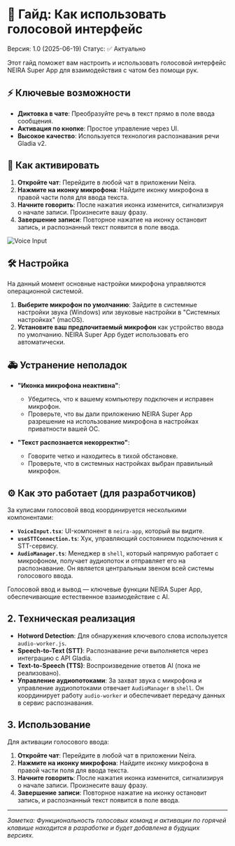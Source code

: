 # 📖 Гайд: Как использовать голосовой интерфейс

Версия: 1.0 (2025-06-19)
Статус: ✅ Актуально

Этот гайд поможет вам настроить и использовать голосовой интерфейс NEIRA Super App для взаимодействия с чатом без помощи рук.

## ⚡️ Ключевые возможности

- **Диктовка в чате**: Преобразуйте речь в текст прямо в поле ввода сообщения.
- **Активация по кнопке**: Простое управление через UI.
- **Высокое качество**: Используется технология распознавания речи Gladia v2.

## 🚀 Как активировать

1. **Откройте чат**: Перейдите в любой чат в приложении Neira.
2. **Нажмите на иконку микрофона**: Найдите иконку микрофона в правой части поля для ввода текста.
3. **Начните говорить**: После нажатия иконка изменится, сигнализируя о начале записи. Произнесите вашу фразу.
4. **Завершение записи**: Повторное нажатие на иконку остановит запись, и распознанный текст появится в поле ввода.

![Voice Input](https://i.imgur.com/example.png) <!-- Заменить на актуальный скриншот -->

## 🛠️ Настройка

На данный момент основные настройки микрофона управляются операционной системой.

1. **Выберите микрофон по умолчанию**: Зайдите в системные настройки звука (Windows) или звуковые настройки в "Системных настройках" (macOS).
2. **Установите ваш предпочитаемый микрофон** как устройство ввода по умолчанию. NEIRA Super App будет использовать его автоматически.

## 🚑 Устранение неполадок

- **"Иконка микрофона неактивна"**:

  - Убедитесь, что к вашему компьютеру подключен и исправен микрофон.
  - Проверьте, что вы дали приложению NEIRA Super App разрешение на использование микрофона в настройках приватности вашей ОС.

- **"Текст распознается некорректно"**:
  - Говорите четко и находитесь в тихой обстановке.
  - Проверьте, что в системных настройках выбран правильный микрофон.

## ⚙️ Как это работает (для разработчиков)

За кулисами голосовой ввод координируется несколькими компонентами:

- **`VoiceInput.tsx`**: UI-компонент в `neira-app`, который вы видите.
- **`useSTTConnection.ts`**: Хук, управляющий состоянием подключения к STT-сервису.
- **`AudioManager.ts`**: Менеджер в `shell`, который напрямую работает с микрофоном, получает аудиопоток и отправляет его на распознавание. Он является центральным звеном всей системы голосового ввода.

Голосовой ввод и вывод — ключевые функции NEIRA Super App, обеспечивающие естественное взаимодействие с AI.

## 2. Техническая реализация

- **Hotword Detection**: Для обнаружения ключевого слова используется `audio-worker.js`.
- **Speech-to-Text (STT)**: Распознавание речи выполняется через интеграцию с API Gladia.
- **Text-to-Speech (TTS)**: Воспроизведение ответов AI (пока не реализовано).
- **Управление аудиопотоками**: За захват звука с микрофона и управление аудиопотоками отвечает `AudioManager` в `shell`. Он координирует работу `audio-worker` и обеспечивает передачу данных в сервис распознавания.

## 3. Использование

Для активации голосового ввода:

1. **Откройте чат**: Перейдите в любой чат в приложении Neira.
2. **Нажмите на иконку микрофона**: Найдите иконку микрофона в правой части поля для ввода текста.
3. **Начните говорить**: После нажатия иконка изменится, сигнализируя о начале записи. Произнесите вашу фразу.
4. **Завершение записи**: Повторное нажатие на иконку остановит запись, и распознанный текст появится в поле ввода.

---

_Заметка: Функциональность голосовых команд и активации по горячей клавише находится в разработке и будет добавлена в будущих версиях._
